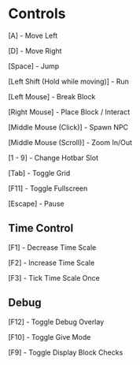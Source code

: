 # Controls

[A] - Move Left

[D] - Move Right

[Space] - Jump

[Left Shift (Hold while moving)] - Run

[Left Mouse] - Break Block

[Right Mouse] - Place Block / Interact

[Middle Mouse (Click)] - Spawn NPC

[Middle Mouse (Scroll)] - Zoom In/Out

[1 - 9] - Change Hotbar Slot

[Tab] - Toggle Grid

[F11] - Toggle Fullscreen

[Escape] - Pause



## Time Control

[F1] - Decrease Time Scale

[F2] - Increase Time Scale

[F3] - Tick Time Scale Once



## Debug

[F12] - Toggle Debug Overlay

[F10] - Toggle Give Mode

[F9] - Toggle Display Block Checks
